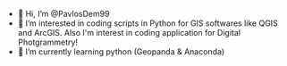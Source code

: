 - 👋 Hi, I’m @PavlosDem99
- 👀 I’m interested in coding scripts in Python for GIS softwares like QGIS and ArcGIS. Also I'm interest in coding application for Digital Photgrammetry!
- 🌱 I’m currently learning python (Geopanda & Anaconda)


<!---
PavlosDem99/PavlosDem99 is a ✨ special ✨ repository because its `README.md` (this file) appears on your GitHub profile.
You can click the Preview link to take a look at your changes.
--->
